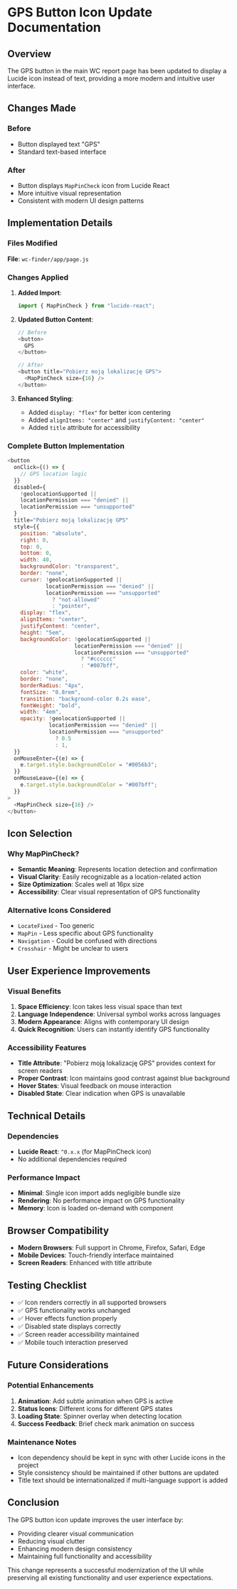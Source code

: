# GPS Button Icon Update Documentation

## Overview

The GPS button in the main WC report page has been updated to display a Lucide icon instead of text, providing a more modern and intuitive user interface.

## Changes Made

### Before
- Button displayed text "GPS"
- Standard text-based interface

### After
- Button displays `MapPinCheck` icon from Lucide React
- More intuitive visual representation
- Consistent with modern UI design patterns

## Implementation Details

### Files Modified

**File**: `wc-finder/app/page.js`

### Changes Applied

1. **Added Import**:
   ```javascript
   import { MapPinCheck } from "lucide-react";
   ```

2. **Updated Button Content**:
   ```javascript
   // Before
   <button>
     GPS
   </button>

   // After
   <button title="Pobierz moją lokalizację GPS">
     <MapPinCheck size={16} />
   </button>
   ```

3. **Enhanced Styling**:
   - Added `display: "flex"` for better icon centering
   - Added `alignItems: "center"` and `justifyContent: "center"`
   - Added `title` attribute for accessibility

### Complete Button Implementation

```javascript
<button
  onClick={() => {
    // GPS location logic
  }}
  disabled={
    !geolocationSupported ||
    locationPermission === "denied" ||
    locationPermission === "unsupported"
  }
  title="Pobierz moją lokalizację GPS"
  style={{
    position: "absolute",
    right: 0,
    top: 0,
    bottom: 0,
    width: 40,
    backgroundColor: "transparent",
    border: "none",
    cursor: !geolocationSupported || 
            locationPermission === "denied" || 
            locationPermission === "unsupported"
              ? "not-allowed"
              : "pointer",
    display: "flex",
    alignItems: "center",
    justifyContent: "center",
    height: "5em",
    backgroundColor: !geolocationSupported ||
                     locationPermission === "denied" ||
                     locationPermission === "unsupported"
                       ? "#cccccc"
                       : "#007bff",
    color: "white",
    border: "none",
    borderRadius: "4px",
    fontSize: "0.8rem",
    transition: "background-color 0.2s ease",
    fontWeight: "bold",
    width: "4em",
    opacity: !geolocationSupported ||
             locationPermission === "denied" ||
             locationPermission === "unsupported"
               ? 0.5
               : 1,
  }}
  onMouseEnter={(e) => {
    e.target.style.backgroundColor = "#0056b3";
  }}
  onMouseLeave={(e) => {
    e.target.style.backgroundColor = "#007bff";
  }}
>
  <MapPinCheck size={16} />
</button>
```

## Icon Selection

### Why MapPinCheck?

- **Semantic Meaning**: Represents location detection and confirmation
- **Visual Clarity**: Easily recognizable as a location-related action
- **Size Optimization**: Scales well at 16px size
- **Accessibility**: Clear visual representation of GPS functionality

### Alternative Icons Considered

- `LocateFixed` - Too generic
- `MapPin` - Less specific about GPS functionality
- `Navigation` - Could be confused with directions
- `Crosshair` - Might be unclear to users

## User Experience Improvements

### Visual Benefits

1. **Space Efficiency**: Icon takes less visual space than text
2. **Language Independence**: Universal symbol works across languages
3. **Modern Appearance**: Aligns with contemporary UI design
4. **Quick Recognition**: Users can instantly identify GPS functionality

### Accessibility Features

- **Title Attribute**: "Pobierz moją lokalizację GPS" provides context for screen readers
- **Proper Contrast**: Icon maintains good contrast against blue background
- **Hover States**: Visual feedback on mouse interaction
- **Disabled State**: Clear indication when GPS is unavailable

## Technical Details

### Dependencies

- **Lucide React**: `^0.x.x` (for MapPinCheck icon)
- No additional dependencies required

### Performance Impact

- **Minimal**: Single icon import adds negligible bundle size
- **Rendering**: No performance impact on GPS functionality
- **Memory**: Icon is loaded on-demand with component

## Browser Compatibility

- **Modern Browsers**: Full support in Chrome, Firefox, Safari, Edge
- **Mobile Devices**: Touch-friendly interface maintained
- **Screen Readers**: Enhanced with title attribute

## Testing Checklist

- ✅ Icon renders correctly in all supported browsers
- ✅ GPS functionality works unchanged
- ✅ Hover effects function properly
- ✅ Disabled state displays correctly
- ✅ Screen reader accessibility maintained
- ✅ Mobile touch interaction preserved

## Future Considerations

### Potential Enhancements

1. **Animation**: Add subtle animation when GPS is active
2. **Status Icons**: Different icons for different GPS states
3. **Loading State**: Spinner overlay when detecting location
4. **Success Feedback**: Brief check mark animation on success

### Maintenance Notes

- Icon dependency should be kept in sync with other Lucide icons in the project
- Style consistency should be maintained if other buttons are updated
- Title text should be internationalized if multi-language support is added

## Conclusion

The GPS button icon update improves the user interface by:
- Providing clearer visual communication
- Reducing visual clutter
- Enhancing modern design consistency
- Maintaining full functionality and accessibility

This change represents a successful modernization of the UI while preserving all existing functionality and user experience expectations.